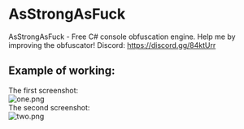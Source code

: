 # AsStrongAsFuck

AsStrongAsFuck - Free C# console obfuscation engine.
Help me by improving the obfuscator! Discord: https://discord.gg/84ktUrr

Example of working:
-
The first screenshot: <br>
![one.png](https://charter.ml/one.png) <br>
The second screenshot: <br> 
![two.png](https://charter.ml/two.png) <br>
